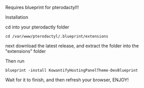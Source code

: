 Requires blueprint for pterodactyl!!

Installation

cd into your pterodactly folder
```
cd /var/www/pterodactyl/.blueprint/extensions
```
next download the latest release, and extract the folder into the "extensions" folder

Then run
```
blueprint -install KowantifyHostingPanelTheme-DevBlueprint
```

Wait for it to finish, and then refresh your browser, ENJOY!
